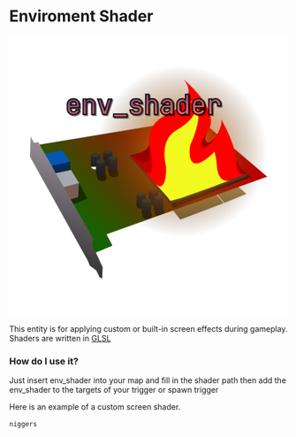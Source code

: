 # Enviroment Shader

![env_shader](../env_shader.png)

This entity is for applying custom or built-in screen effects during gameplay.
<br/>Shaders are written in [GLSL](https://registry.khronos.org/OpenGL/specs/gl/GLSLangSpec.4.40.pdf)

### How do I use it?

Just insert env_shader into your map and fill in the shader path then add the env_shader to the targets of 
your trigger or spawn trigger

Here is an example of a custom screen shader.

```GLSL
niggers
```